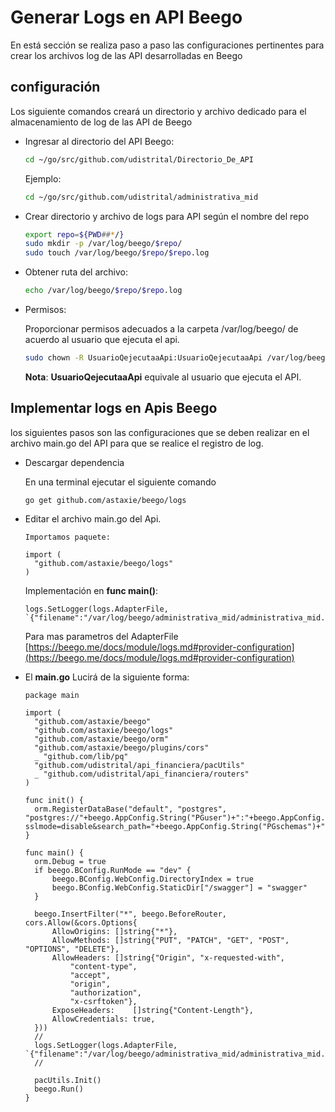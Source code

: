 # Generar Logs en API Beego

En está sección se realiza paso a paso las configuraciones pertinentes para crear los archivos log de las API desarrolladas en Beego

## configuración

Los siguiente comandos creará un directorio y archivo dedicado para el almacenamiento de log de las API de Beego

- Ingresar al directorio del API Beego:

  ```bash
  cd ~/go/src/github.com/udistrital/Directorio_De_API
  ```

  Ejemplo:

  ```bash
  cd ~/go/src/github.com/udistrital/administrativa_mid
  ```

- Crear directorio y archivo de logs para API según el nombre del repo

  ```bash
  export repo=${PWD##*/}
  sudo mkdir -p /var/log/beego/$repo/
  sudo touch /var/log/beego/$repo/$repo.log
  ```

- Obtener ruta del archivo:

  ```bash
  echo /var/log/beego/$repo/$repo.log
  ```

- Permisos:

  Proporcionar permisos adecuados a la carpeta  /var/log/beego/ de acuerdo al usuario que ejecuta el api.

  ```bash
  sudo chown -R UsuarioQejecutaaApi:UsuarioQejecutaaApi /var/log/beego/
  ```

    **Nota**: **UsuarioQejecutaaApi** equivale al usuario que ejecuta el API.


## Implementar logs en Apis Beego

los siguientes pasos son las configuraciones que se deben realizar en el archivo main.go del API para que se realice el registro de log.

- Descargar dependencia

  En una terminal ejecutar el siguiente comando

  ```golang
  go get github.com/astaxie/beego/logs
  ```

- Editar el archivo main.go del Api.

  ```golang
  Importamos paquete:

  import (
    "github.com/astaxie/beego/logs"
  )
  ```
  Implementación en **func main()**:

  ```golang
  logs.SetLogger(logs.AdapterFile, `{"filename":"/var/log/beego/administrativa_mid/administrativa_mid.log"}`)
  ```

    Para mas parametros del AdapterFile [https://beego.me/docs/module/logs.md#provider-configuration](https://beego.me/docs/module/logs.md#provider-configuration)

- El **main.go** Lucirá de la siguiente forma:

  ```golang
  package main

  import (
  	"github.com/astaxie/beego"
  	"github.com/astaxie/beego/logs"
  	"github.com/astaxie/beego/orm"
  	"github.com/astaxie/beego/plugins/cors"
  	_ "github.com/lib/pq"
  	"github.com/udistrital/api_financiera/pacUtils"
  	_ "github.com/udistrital/api_financiera/routers"
  )

  func init() {
  	orm.RegisterDataBase("default", "postgres", "postgres://"+beego.AppConfig.String("PGuser")+":"+beego.AppConfig.String("PGpass")+"@"+beego.AppConfig.String("PGurls")+"/"+beego.AppConfig.String("PGdb")+"?sslmode=disable&search_path="+beego.AppConfig.String("PGschemas")+"")
  }

  func main() {
  	orm.Debug = true
  	if beego.BConfig.RunMode == "dev" {
  		beego.BConfig.WebConfig.DirectoryIndex = true
  		beego.BConfig.WebConfig.StaticDir["/swagger"] = "swagger"
  	}

  	beego.InsertFilter("*", beego.BeforeRouter, cors.Allow(&cors.Options{
  		AllowOrigins: []string{"*"},
  		AllowMethods: []string{"PUT", "PATCH", "GET", "POST", "OPTIONS", "DELETE"},
  		AllowHeaders: []string{"Origin", "x-requested-with",
  			"content-type",
  			"accept",
  			"origin",
  			"authorization",
  			"x-csrftoken"},
  		ExposeHeaders:    []string{"Content-Length"},
  		AllowCredentials: true,
  	}))
  	//
  	logs.SetLogger(logs.AdapterFile, `{"filename":"/var/log/beego/administrativa_mid/administrativa_mid.log"}`)
  	//

  	pacUtils.Init()
  	beego.Run()
  }
  ```
